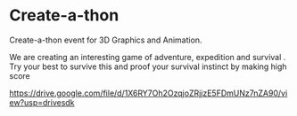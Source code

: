# Create-a-thon
Create-a-thon event for 3D Graphics and Animation.

We are creating an interesting game of adventure, expedition and survival .
Try your best to survive this and proof your survival instinct by making high score 

https://drive.google.com/file/d/1X6RY7Oh2OzqjoZRjjzE5FDmUNz7nZA90/view?usp=drivesdk
